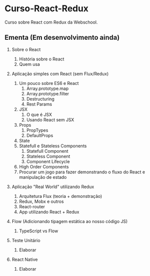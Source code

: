 # Curso-React-Redux
Curso sobre React com Redux da Webschool.

## Ementa (Em desenvolvimento ainda)

1. Sobre o React
   1. História sobre o React
   2. Quem usa

2. Aplicação simples com React (sem Flux/Redux)
   1. Um pouco sobre ES6 e React
       1. Array.prototype.map
       2. Array.prototype.filter
       3. Destructuring
       4. Rest Params
   2. JSX
       1. O que é JSX
       2. Usando React sem JSX
   3. Props
       1. PropTypes
       2. DefaultProps
   4. State
   5. Statefull e Stateless Components
       1. Statefull Component
       2. Stateless Component
       3. Component Lifecycle
   6. High Order Components
   7. Procurar um jogo para fazer demonstrando o fluxo do React e manipulação de estado

3. Aplicação "Real World" utilizando Redux
   1. Arquitetura Flux (teoria + demonstração)
   2. Redux, Mobx e outros
   3. React-router
   4. App utilizando React + Redux

3. Flow (Adicionando tipagem estática ao nosso código JS)
   1. TypeScript vs Flow

4. Teste Unitário
   1. Elaborar
   
5. React Native
   1. Elaborar